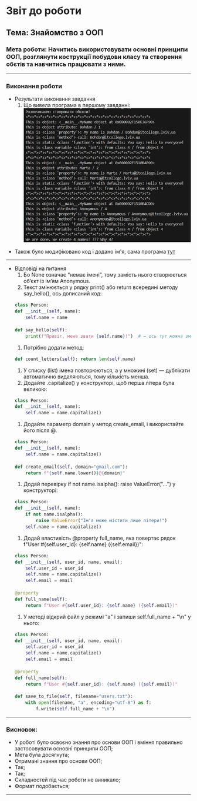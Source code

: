 # Звіт до роботи
## Тема: Знайомство з ООП
### Мета роботи: Начитись використовувати основні принципи ООП, розглянути кострукції побудови класу та створення обєтів та навчитись працювати з ними.

---
### Виконання роботи
* Результати виконання завдання
    1. Що вивела програма в першому завданні: ![Скріншот](https://raw.githubusercontent.com/Nazar175/Programming/refs/heads/main/picture/15.png)

- Також було модифіковано код і додано ім'я, сама програма [тут](class.py)
---
* Відповіді на питання
    1. Бо None означає “немає імені”, тому замість нього створюється об’єкт із ім’ям Anonymous.
    1. Текст змінюється у рядку print() або return всередині методу say_hello(), ось дописаний код:
    ```python
    class Person:
    def __init__(self, name):
        self.name = name

    def say_hello(self):
        print(f"Привіт, мене звати {self.name}!")  # ← ось тут можна змінити текст
    ```
    1. Потрібно додати метод:
    ```python
    def count_letters(self): return len(self.name)
    ```
    1. У списку (list) імена повторюються, а у множині (set) — дублікати автоматично видаляються, тому кількість менша.
    1. Додайте .capitalize() у конструкторі, щоб перша літера була великою:
    ```python
    class Person:
    def __init__(self, name):
        self.name = name.capitalize()
    ```
    1. Додайте параметр domain у метод create_email, і використайте його після @.
    ```python
    class Person:
    def __init__(self, name):
        self.name = name.capitalize()

    def create_email(self, domain="gmail.com"):
        return f"{self.name.lower()}@{domain}"
    ```
    1. Додай перевірку if not name.isalpha(): raise ValueError("...") у конструкторі:
    ```python
    class Person:
    def __init__(self, name):
        if not name.isalpha():
            raise ValueError("Ім'я може містити лише літери!")
        self.name = name.capitalize()
    ```
    1. Додай властивість @property full_name, яка повертає рядок f"User #{self.user_id}: {self.name} ({self.email})":
    ```python
    class Person:
    def __init__(self, user_id, name, email):
        self.user_id = user_id
        self.name = name.capitalize()
        self.email = email

    @property
    def full_name(self):
        return f"User #{self.user_id}: {self.name} ({self.email})"
    ```
    1. У методі відкрий файл у режимі "a" і запиши self.full_name + "\n" у нього:
    ```python
    class Person:
    def __init__(self, user_id, name, email):
        self.user_id = user_id
        self.name = name.capitalize()
        self.email = email

    @property
    def full_name(self):
        return f"User #{self.user_id}: {self.name} ({self.email})"

    def save_to_file(self, filename="users.txt"):
        with open(filename, "a", encoding="utf-8") as f:
            f.write(self.full_name + "\n")
    ```
---
### Висновок:
- У роботі було освоєно знання про основи ООП і вміння правильно застосовувати основні принципи ООП;
- Мета була досягнута;
- Отримані знання про основи ООП;
- Так;
- Так; 
- Складностей під час роботи не виникало;
- Формат подобається;
---